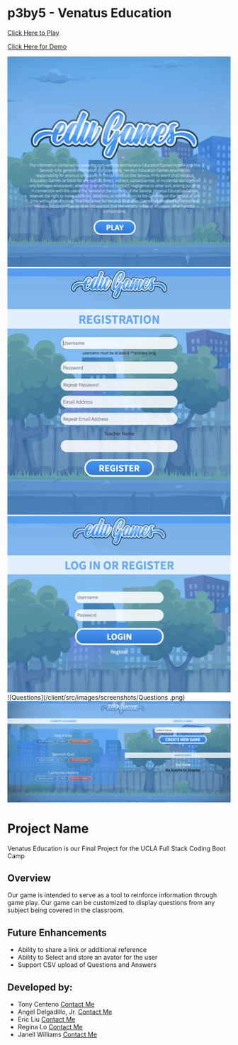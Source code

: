 # p3by5 - Venatus Education

[Click Here to Play](https://mysterious-thicket-42805.herokuapp.com/)

[Click Here for Demo](https://drive.google.com/file/d/1U40UG6axzaC-mI0JCuYmzNpilhgGQznC/view)

![Home](/client/src/images/screenshots/HomePage.png)
![Registration](/client/src/images/screenshots/RegistrationPage.png)
![Login](/client/src/images/screenshots/LoginPage.png)
![Questions](/client/src/images/screenshots/Questions .png)
![Game Admin](/client/src/images/screenshots/GameAdminPage.png)


# Project Name
Venatus Education is our Final Project for the UCLA Full Stack Coding Boot Camp


## Overview 
Our game is intended to serve as a tool to reinforce information through game play.  Our game can be customized to display questions from any subject being covered in the classroom.  

## Future Enhancements
- Ability to share a link or additional reference 
- Ability to Select and store an avator for the user
- Support CSV upload of Questions and Answers


## Developed by:
- Tony Centeno [Contact Me](https://www.linkedin.com/in/tony-centeno-5a115516/)
- Angel Delgadillo, Jr.  [Contact Me](https://www.linkedin.com/in/angeldelgadillojr/)
- Eric Liu [Contact Me](https://www.linkedin.com/in/eric-liu-49a389a9/)
- Regina Lo   [Contact Me](https://www.linkedin.com/in/tlo015/)
- Janell Williams [Contact Me](https://www.linkedin.com/in/janell-carla-williams/)



